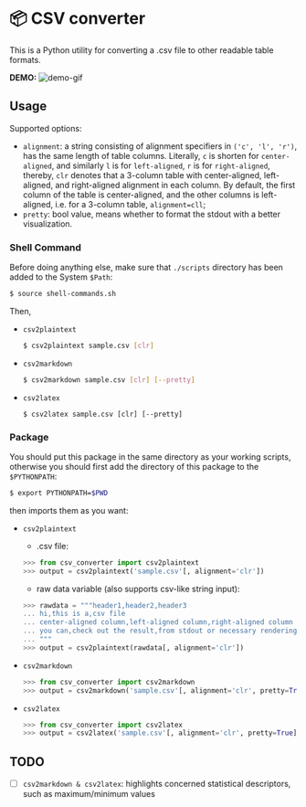 📦 CSV converter
======================

This is a Python utility for converting a .csv file to other readable table formats.

**DEMO:**
![demo-gif](https://user-images.githubusercontent.com/50312506/108581092-8b413980-7369-11eb-932e-3b458212176a.gif)



## Usage

Supported options:

- `alignment`: a string consisting of alignment specifiers in `('c', 'l', 'r')`, has the same length of table columns.
    Literally, `c` is shorten for `center-aligned`, and similarly `l` is for `left-aligned`, `r` is for `right-aligned`, thereby, `clr` denotes that a 3-column table with center-aligned, left-aligned, and right-aligned alignment in each column.
    By default, the first column of the table is center-aligned, and the other columns is left-aligned, i.e. for a 3-column table, `alignment=cll`;
- `pretty`: bool value, means whether to format the stdout with a better visualization.

### Shell Command

Before doing anything else, make sure that `./scripts` directory has been added to the System `$Path`:

```bash
$ source shell-commands.sh
```

Then,

- `csv2plaintext`

    ```bash
    $ csv2plaintext sample.csv [clr]
    ```

- `csv2markdown`

    ```bash
    $ csv2markdown sample.csv [clr] [--pretty]
    ```

- `csv2latex`

    ```
    $ csv2latex sample.csv [clr] [--pretty]
    ```

### Package

You should put this package in the same directory as your working scripts, otherwise you
should first add the directory of this package to the `$PYTHONPATH`:

```bash
$ export PYTHONPATH=$PWD
```

then imports them as you want:

- `csv2plaintext`

    - .csv file:

    ```python
    >>> from csv_converter import csv2plaintext
    >>> output = csv2plaintext('sample.csv'[, alignment='clr'])
    ```

    - raw data variable (also supports csv-like string input):

    ```python
    >>> rawdata = """header1,header2,header3
    ... hi,this is a,csv file
    ... center-aligned column,left-aligned column,right-aligned column
    ... you can,check out the result,from stdout or necessary rendering
    ... """
    >>> output = csv2plaintext(rawdata[, alignment='clr'])
    ```

- `csv2markdown`

    ```python
    >>> from csv_converter import csv2markdown
    >>> output = csv2markdown('sample.csv'[, alignment='clr', pretty=True])
    ```

- `csv2latex`

    ```python
    >>> from csv_converter import csv2latex
    >>> output = csv2latex('sample.csv'[, alignment='clr', pretty=True])
    ```



## TODO

- [ ] `csv2markdown & csv2latex`: highlights concerned statistical descriptors, such as maximum/minimum values
